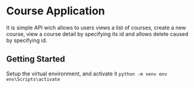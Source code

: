 # Course Application
It is simple API wich allows to users views a list of courses, create a new course, view a course detail by specifying its id and allows delete caused by specifying id.

## Getting Started
Setup the virtual environment, and activate it
`
python -m venv env
env\Scripts\activate
`
